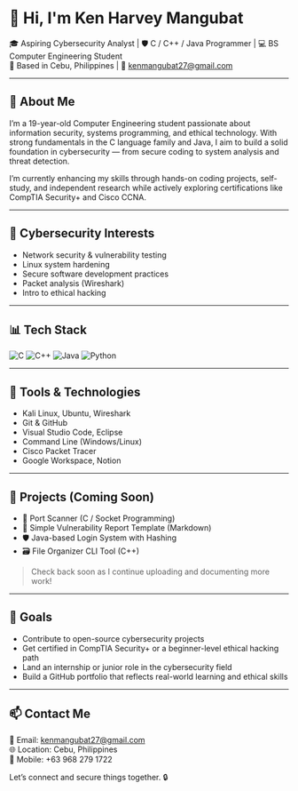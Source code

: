 # 👋 Hi, I'm Ken Harvey Mangubat

🎓 Aspiring Cybersecurity Analyst | 🛡️ C / C++ / Java Programmer | 💻 BS Computer Engineering Student  
📍 Based in Cebu, Philippines | 📧 kenmangubat27@gmail.com

---

## 🚀 About Me

I’m a 19-year-old Computer Engineering student passionate about information security, systems programming, and ethical technology. With strong fundamentals in the C language family and Java, I aim to build a solid foundation in cybersecurity — from secure coding to system analysis and threat detection.

I’m currently enhancing my skills through hands-on coding projects, self-study, and independent research while actively exploring certifications like CompTIA Security+ and Cisco CCNA.

---

## 🔐 Cybersecurity Interests

- Network security & vulnerability testing  
- Linux system hardening  
- Secure software development practices  
- Packet analysis (Wireshark)  
- Intro to ethical hacking

---

## 📊 Tech Stack

![C](https://img.shields.io/badge/C-Expert-informational?style=flat&logo=c&logoColor=white&color=blue)
![C++](https://img.shields.io/badge/C++-Advanced-informational?style=flat&logo=c%2B%2B&logoColor=white&color=blue)
![Java](https://img.shields.io/badge/Java-Advanced-orange?style=flat&logo=java&logoColor=white)
![Python](https://img.shields.io/badge/Python-Intermediate-yellow?style=flat&logo=python&logoColor=black)


---

## 🧰 Tools & Technologies

- Kali Linux, Ubuntu, Wireshark  
- Git & GitHub  
- Visual Studio Code, Eclipse  
- Command Line (Windows/Linux)  
- Cisco Packet Tracer  
- Google Workspace, Notion

---

## 📂 Projects (Coming Soon)

- 🔐 Port Scanner (C / Socket Programming)  
- 🧪 Simple Vulnerability Report Template (Markdown)  
- 🛡️ Java-based Login System with Hashing  
- 🗃️ File Organizer CLI Tool (C++)  
> Check back soon as I continue uploading and documenting more work!

---

## 🎯 Goals

- Contribute to open-source cybersecurity projects  
- Get certified in CompTIA Security+ or a beginner-level ethical hacking path  
- Land an internship or junior role in the cybersecurity field  
- Build a GitHub portfolio that reflects real-world learning and ethical skills

---

## 📫 Contact Me

📧 Email: kenmangubat27@gmail.com  
🌐 Location: Cebu, Philippines  
📱 Mobile: +63 968 279 1722  

Let’s connect and secure things together. 🔒  

